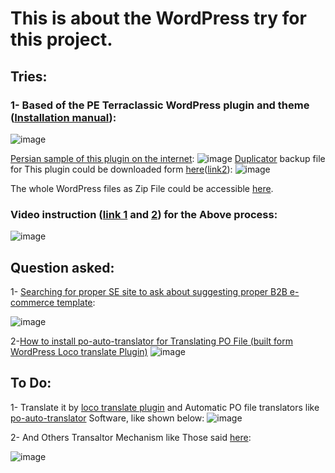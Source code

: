 # This is about the WordPress try for this project.
## Tries:

### 1- Based of the PE Terraclassic WordPress plugin and theme ([Installation manual](https://www.pixelemu.com/documentation/wordpress-themes/pe-terraclassic-wordpress-theme-manual)):
![image](https://user-images.githubusercontent.com/6679151/117474053-d7b31300-af6f-11eb-8bff-90e369b87846.png)

[Persian sample of this plugin  on the internet](https://www.varamarz.com/):
![image](https://user-images.githubusercontent.com/6679151/117474269-03ce9400-af70-11eb-82c6-5ecd636af184.png)
[Duplicator](https://wordpress.org/plugins/duplicator/) backup file for This plugin could be downloaded form [here](https://transfer.sh/ywfpV/20210507_satluneh_added_theme_options3_c92901968cb7e3ad3963_20210507194943.daf)([link2](http://upindia.mobi/613149/9nz02s7)):
![image](https://user-images.githubusercontent.com/6679151/117508210-73a74380-af9d-11eb-870c-92b7ae36655c.png)

The whole WordPress files as Zip File could be accessible [here](https://www.mediafire.com/file/htxckmqhwgez6gq/Wordpress2.zip/file).

 ### Video instruction ([link 1](https://soheil-dating.wistia.com/medias/ul4edsrqsl) and [2](https://satluneh.cdn.spotlightr.com/watch/MTExOTA2MA==)) for the Above process:
 ![image](https://user-images.githubusercontent.com/6679151/117523013-b97b0080-afcb-11eb-9104-756e535e668a.png)

 
## Question asked:

1- [Searching for proper SE site to ask about suggesting proper B2B e-commerce template](https://wordpress.meta.stackexchange.com/questions/4741/searching-for-proper-se-site-to-ask-about-suggesting-proper-b2b-e-commerce-templ):

![image](https://user-images.githubusercontent.com/6679151/117473684-77bc6c80-af6f-11eb-9289-ea8b980f6df0.png)

2-[How to install po-auto-translator for Translating PO File (built form WordPress Loco translate Plugin)](https://askubuntu.com/questions/1336763/how-to-install-po-auto-translator-for-translating-po-file-built-form-wordpress)
![image](https://user-images.githubusercontent.com/6679151/117473313-0f6d8b00-af6f-11eb-851a-5b51d8409db1.png)


## To Do:

1- Translate it by [loco translate plugin][1] and Automatic PO file translators like [po-auto-translator](https://sourceforge.net/p/po-auto-tran) Software, like shown below:
![image](https://user-images.githubusercontent.com/6679151/117475808-bb17da80-af71-11eb-80a5-87fb4e436651.png)

2- And Others Transaltor Mechanism like Those said [here](https://make.wordpress.org/polyglots/handbook/translating/glotpress-translate-wordpress-org/tools/):

![image](https://user-images.githubusercontent.com/6679151/117488429-a2afbc00-af81-11eb-8906-b4fae65eb7e9.png)


  [1]: https://localise.biz/wordpress/plugin
